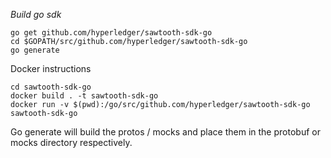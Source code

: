 *Build go sdk*
```
go get github.com/hyperledger/sawtooth-sdk-go
cd $GOPATH/src/github.com/hyperledger/sawtooth-sdk-go
go generate
```
Docker instructions
```
cd sawtooth-sdk-go
docker build . -t sawtooth-sdk-go
docker run -v $(pwd):/go/src/github.com/hyperledger/sawtooth-sdk-go sawtooth-sdk-go
```

Go generate will build the protos / mocks and place them in the protobuf or mocks directory respectively.
